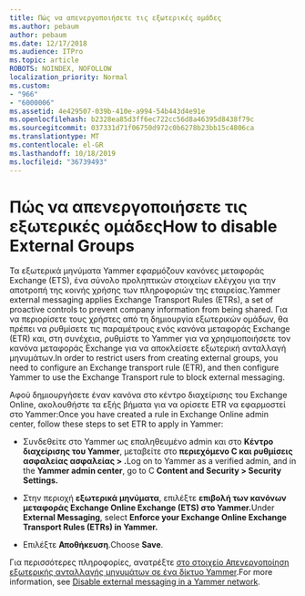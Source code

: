 ```yaml
---
title: Πώς να απενεργοποιήσετε τις εξωτερικές ομάδες
ms.author: pebaum
author: pebaum
ms.date: 12/17/2018
ms.audience: ITPro
ms.topic: article
ROBOTS: NOINDEX, NOFOLLOW
localization_priority: Normal
ms.custom:
- "966"
- "6000006"
ms.assetid: 4e429507-039b-410e-a994-54b443d4e91e
ms.openlocfilehash: b2328ea85d3ff6ec722cc56d8a46395d8438f79c
ms.sourcegitcommit: 037331d71f06750d972c0b6278b23bb15c4806ca
ms.translationtype: MT
ms.contentlocale: el-GR
ms.lasthandoff: 10/18/2019
ms.locfileid: "36739493"
---
```

# <a name="how-to-disable-external-groups"></a><span data-ttu-id="2e049-102">Πώς να απενεργοποιήσετε τις εξωτερικές ομάδες</span><span class="sxs-lookup"><span data-stu-id="2e049-102">How to disable External Groups</span></span>

<span data-ttu-id="2e049-103">Τα εξωτερικά μηνύματα Yammer εφαρμόζουν κανόνες μεταφοράς Exchange (ETS), ένα σύνολο προληπτικών στοιχείων ελέγχου για την αποτροπή της κοινής χρήσης των πληροφοριών της εταιρείας.</span><span class="sxs-lookup"><span data-stu-id="2e049-103">Yammer external messaging applies Exchange Transport Rules (ETRs), a set of proactive controls to prevent company information from being shared.</span></span> <span data-ttu-id="2e049-104">Για να περιορίσετε τους χρήστες από τη δημιουργία εξωτερικών ομάδων, θα πρέπει να ρυθμίσετε τις παραμέτρους ενός κανόνα μεταφοράς Exchange (ETR) και, στη συνέχεια, ρυθμίστε το Yammer για να χρησιμοποιήσετε τον κανόνα μεταφοράς Exchange για να αποκλείσετε εξωτερική ανταλλαγή μηνυμάτων.</span><span class="sxs-lookup"><span data-stu-id="2e049-104">In order to restrict users from creating external groups, you need to configure an Exchange transport rule (ETR), and then configure Yammer to use the Exchange Transport rule to block external messaging.</span></span>
  
<span data-ttu-id="2e049-105">Αφού δημιουργήσετε έναν κανόνα στο κέντρο διαχείρισης του Exchange Online, ακολουθήστε τα εξής βήματα για να ορίσετε ETR να εφαρμοστεί στο Yammer:</span><span class="sxs-lookup"><span data-stu-id="2e049-105">Once you have created a rule in Exchange Online admin center, follow these steps to set ETR to apply in Yammer:</span></span>
  
- <span data-ttu-id="2e049-106">Συνδεθείτε στο Yammer ως επαληθευμένο admin και στο **Κέντρο διαχείρισης του Yammer**, μεταβείτε στο **περιεχόμενο C και ρυθμίσεις ασφαλείας ασφαλείας \> .**</span><span class="sxs-lookup"><span data-stu-id="2e049-106">Log on to Yammer as a verified admin, and in the **Yammer admin center**, go to C **Content and Security \> Security Settings.**</span></span>

- <span data-ttu-id="2e049-107">Στην περιοχή **εξωτερικά μηνύματα**, επιλέξτε **επιβολή των κανόνων μεταφοράς Exchange Online Exchange (ETS) στο Yammer.**</span><span class="sxs-lookup"><span data-stu-id="2e049-107">Under **External Messaging**, select **Enforce your Exchange Online Exchange Transport Rules (ETRs) in Yammer.**</span></span>

- <span data-ttu-id="2e049-108">Επιλέξτε **Αποθήκευση**.</span><span class="sxs-lookup"><span data-stu-id="2e049-108">Choose **Save**.</span></span>

<span data-ttu-id="2e049-109">Για περισσότερες πληροφορίες, ανατρέξτε [στο στοιχείο Απενεργοποίηση εξωτερικής ανταλλαγής μηνυμάτων σε ένα δίκτυο Yammer](https://docs.microsoft.com/yammer/work-with-external-users/disable-external-messaging).</span><span class="sxs-lookup"><span data-stu-id="2e049-109">For more information, see [Disable external messaging in a Yammer network](https://docs.microsoft.com/yammer/work-with-external-users/disable-external-messaging).</span></span>
  